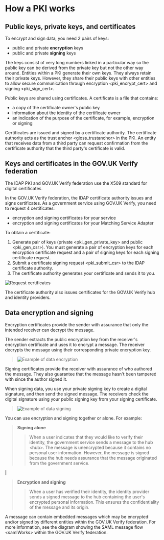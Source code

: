 How a PKI works
===============

Public keys, private keys, and certificates
-------------------------------------------

To encrypt and sign data, you need 2 pairs of keys:

-   public and private **encryption** keys
-   public and private **signing** keys

The keys consist of very long numbers linked in a particular way so the
public key can be derived from the private key but not the other way
around. Entities within a PKI generate their own keys. They always
retain their private keys. However, they share their public keys with
other entities to allow secure communication through
encryption \<pki\_encrypt\_cert\> and signing \<pki\_sign\_cert\>.

Public keys are shared using certificates. A certificate is a file that
contains:

-   a copy of the certificate owner's public key
-   information about the identity of the certificate owner
-   an indication of the purpose of the certificate, for example,
    encryption or signing

Certificates are issued and signed by a certificate authority. The
certificate authority acts as the trust anchor \<gloss\_trustanchor\> in
the PKI. An entity that receives data from a third party can request
confirmation from the certificate authority that the third party's
certificate is valid.

Keys and certificates in the GOV.UK Verify federation
-----------------------------------------------------

The IDAP PKI and GOV.UK Verify federation use the X509 standard for
digital certificates.

In the GOV.UK Verify federation, the IDAP certificate authority issues
and signs certificates. As a government service using GOV.UK Verify, you
need to request 4 certificates:

-   encryption and signing certificates for your service
-   encryption and signing certificates for your Matching Service
    Adapter

To obtain a certificate:

1.  Generate pair of keys (private \<pki\_gen\_private\_key\> and
    public \<pki\_gen\_csr\>). You must generate a pair of encryption
    keys for each encryption certificate request and a pair of signing
    keys for each signing certificate request.
2.  Submit a certificate signing request \<pki\_submit\_csr\> to the
    IDAP certificate authority.
3.  The certificate authority generates your certificate and sends it to
    you.

![Request
certificates](pkiIssueCertsGraphic.svg)

The certificate authority also issues certificates for the GOV.UK Verify
hub and identity providers.

Data encryption and signing
---------------------------

<a name="encryption-certificates"></a>

Encryption certificates provide the sender with assurance that only the
intended receiver can decrypt the message.

The sender extracts the public encryption key from the receiver's
encryption certificate and uses it to encrypt a message. The receiver
decrypts the message using their corresponding private encryption key.

> ![Example of data
> encryption](pkiEncryptionGraphic.svg)

<a name="signing-certificates"></a>

Signing certificates provide the receiver with assurance of who authored
the message. They also guarantee that the message hasn't been tampered
with since the author signed it.

When signing data, you use your private signing key to create a digital
signature, and then send the signed message. The receivers check the
digital signature using your public signing key from your signing
certificate.

> ![Example of data
> signing](pkiSigningGraphic.svg)

You can use encryption and signing together or alone. For example:

> **Signing alone**
>
> > When a user indicates that they would like to verify their identity,
> > the government service sends a message to the hub \<hub\>. The
> > message is unencrypted because it contains no personal user
> > information. However, the message is signed because the hub needs
> > assurance that the message originated from the government service.

|

> **Encryption and signing**
>
> > When a user has verified their identity, the identity provider sends
> > a signed message to the hub containing the user's encrypted personal
> > information. This ensures the confidentiality of the message and its
> > origin.

A message can contain embedded messages which may be encrypted and/or
signed by different entities within the GOV.UK Verify federation. For
more information, see the
diagram showing the SAML message flow \<samlWorks\> within the GOV.UK
Verify federation.
